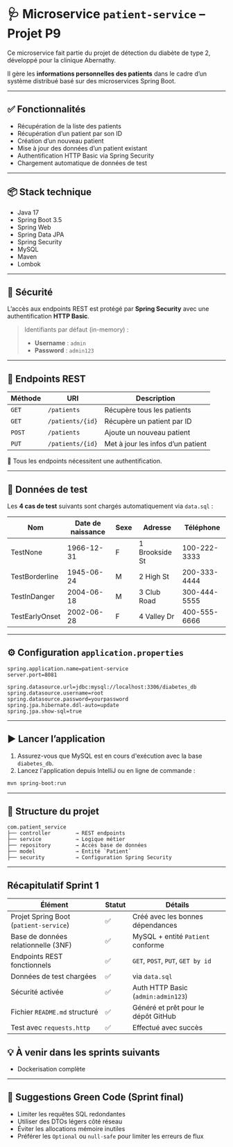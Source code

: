 # 🩺 Microservice `patient-service` – Projet P9

Ce microservice fait partie du projet de détection du diabète de type 2, développé pour la clinique Abernathy.

Il gère les **informations personnelles des patients** dans le cadre d’un système distribué basé sur des microservices Spring Boot.

---

## ✅ Fonctionnalités

- Récupération de la liste des patients
- Récupération d’un patient par son ID
- Création d’un nouveau patient
- Mise à jour des données d’un patient existant
- Authentification HTTP Basic via Spring Security
- Chargement automatique de données de test

---

## 📦 Stack technique

- Java 17
- Spring Boot 3.5
- Spring Web
- Spring Data JPA
- Spring Security
- MySQL
- Maven
- Lombok

---

## 🔐 Sécurité

L’accès aux endpoints REST est protégé par **Spring Security** avec une authentification **HTTP Basic**.

> Identifiants par défaut (in-memory) :
> - **Username** : `admin`
> - **Password** : `admin123`

---

## 🚀 Endpoints REST

| Méthode | URI                  | Description                         |
|---------|----------------------|-------------------------------------|
| `GET`   | `/patients`          | Récupère tous les patients          |
| `GET`   | `/patients/{id}`     | Récupère un patient par ID          |
| `POST`  | `/patients`          | Ajoute un nouveau patient           |
| `PUT`   | `/patients/{id}`     | Met à jour les infos d’un patient   |

📌 Tous les endpoints nécessitent une authentification.

---

## 🧪 Données de test

Les **4 cas de test** suivants sont chargés automatiquement via `data.sql` :

| Nom            | Date de naissance | Sexe | Adresse         | Téléphone     |
|----------------|-------------------|------|------------------|----------------|
| TestNone       | 1966-12-31        | F    | 1 Brookside St   | 100-222-3333   |
| TestBorderline | 1945-06-24        | M    | 2 High St        | 200-333-4444   |
| TestInDanger   | 2004-06-18        | M    | 3 Club Road      | 300-444-5555   |
| TestEarlyOnset | 2002-06-28        | F    | 4 Valley Dr      | 400-555-6666   |

---

## ⚙️ Configuration `application.properties`

```properties
spring.application.name=patient-service
server.port=8081

spring.datasource.url=jdbc:mysql://localhost:3306/diabetes_db
spring.datasource.username=root
spring.datasource.password=yourpassword
spring.jpa.hibernate.ddl-auto=update
spring.jpa.show-sql=true
```

---

## ▶️ Lancer l’application

1. Assurez-vous que MySQL est en cours d'exécution avec la base `diabetes_db`.
2. Lancez l'application depuis IntelliJ ou en ligne de commande :
```bash
mvn spring-boot:run
```

---

## 📁 Structure du projet

```
com.patient_service
├── controller        → REST endpoints
├── service           → Logique métier
├── repository        → Accès base de données
├── model             → Entité `Patient`
├── security          → Configuration Spring Security
```

---
## Récapitulatif Sprint 1

| Élément                                | Statut | Détails                             |
| -------------------------------------- | ------ | ----------------------------------- |
| Projet Spring Boot (`patient-service`) | ✅      | Créé avec les bonnes dépendances    |
| Base de données relationnelle (3NF)    | ✅      | MySQL + entité `Patient` conforme   |
| Endpoints REST fonctionnels            | ✅      | `GET`, `POST`, `PUT`, `GET by id`   |
| Données de test chargées               | ✅      | via `data.sql`                      |
| Sécurité activée                       | ✅      | Auth HTTP Basic (`admin:admin123`)  |
| Fichier `README.md` structuré          | ✅      | Généré et prêt pour le dépôt GitHub |
| Test avec `requests.http`              | ✅      | Effectué avec succès                |



## 💡 À venir dans les sprints suivants


- Dockerisation complète

---

## 🧪 Suggestions Green Code (Sprint final)

- Limiter les requêtes SQL redondantes
- Utiliser des DTOs légers côté réseau
- Éviter les allocations mémoire inutiles
- Préférer les `Optional` ou `null-safe` pour limiter les erreurs de flux